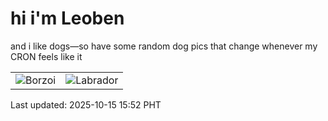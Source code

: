 # hi i'm Leoben

and i like dogs—so have some random dog pics that change whenever my CRON feels like it

|  |  |
|--------|----------|
| ![Borzoi](https://random-dog-vercel.vercel.app/api/random-borzoi?v=1760514759) | ![Labrador](https://random-dog-vercel.vercel.app/api/random-labrador?v=1760514759) |

Last updated: 2025-10-15 15:52 PHT
